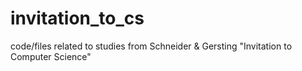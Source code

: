 # invitation_to_cs
code/files related to studies from Schneider &amp; Gersting "Invitation to Computer Science"
